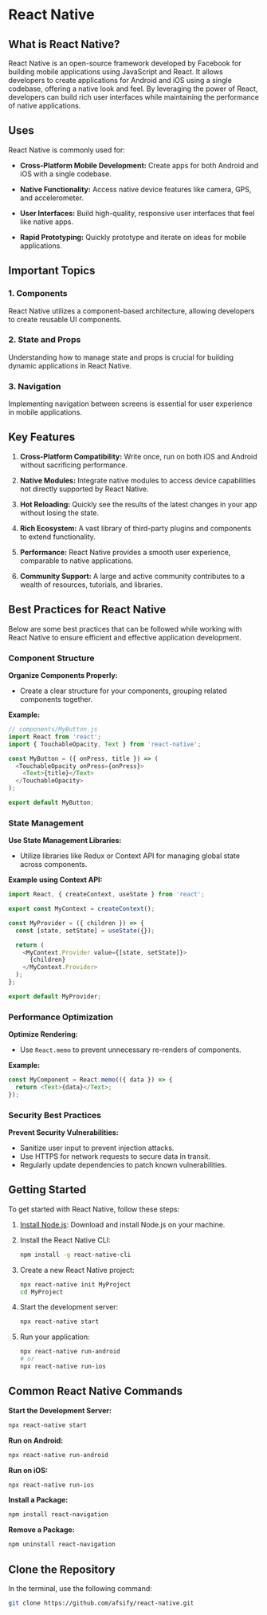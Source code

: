 # React Native

## What is React Native?

React Native is an open-source framework developed by Facebook for building mobile applications using JavaScript and React. It allows developers to create applications for Android and iOS using a single codebase, offering a native look and feel. By leveraging the power of React, developers can build rich user interfaces while maintaining the performance of native applications.

## Uses

React Native is commonly used for:

- **Cross-Platform Mobile Development:** Create apps for both Android and iOS with a single codebase.

- **Native Functionality:** Access native device features like camera, GPS, and accelerometer.

- **User Interfaces:** Build high-quality, responsive user interfaces that feel like native apps.

- **Rapid Prototyping:** Quickly prototype and iterate on ideas for mobile applications.

## Important Topics

### 1. Components

React Native utilizes a component-based architecture, allowing developers to create reusable UI components.

### 2. State and Props

Understanding how to manage state and props is crucial for building dynamic applications in React Native.

### 3. Navigation

Implementing navigation between screens is essential for user experience in mobile applications.

## Key Features

1. **Cross-Platform Compatibility:** Write once, run on both iOS and Android without sacrificing performance.

2. **Native Modules:** Integrate native modules to access device capabilities not directly supported by React Native.

3. **Hot Reloading:** Quickly see the results of the latest changes in your app without losing the state.

4. **Rich Ecosystem:** A vast library of third-party plugins and components to extend functionality.

5. **Performance:** React Native provides a smooth user experience, comparable to native applications.

6. **Community Support:** A large and active community contributes to a wealth of resources, tutorials, and libraries.

## Best Practices for React Native

Below are some best practices that can be followed while working with React Native to ensure efficient and effective application development.

### Component Structure

**Organize Components Properly:**

- Create a clear structure for your components, grouping related components together.

**Example:**

```javascript
// components/MyButton.js
import React from 'react';
import { TouchableOpacity, Text } from 'react-native';

const MyButton = ({ onPress, title }) => (
  <TouchableOpacity onPress={onPress}>
    <Text>{title}</Text>
  </TouchableOpacity>
);

export default MyButton;
```

### State Management

**Use State Management Libraries:**

- Utilize libraries like Redux or Context API for managing global state across components.

**Example using Context API:**

```javascript
import React, { createContext, useState } from 'react';

export const MyContext = createContext();

const MyProvider = ({ children }) => {
  const [state, setState] = useState({});

  return (
    <MyContext.Provider value={[state, setState]}>
      {children}
    </MyContext.Provider>
  );
};

export default MyProvider;
```

### Performance Optimization

**Optimize Rendering:**

- Use `React.memo` to prevent unnecessary re-renders of components.

**Example:**

```javascript
const MyComponent = React.memo(({ data }) => {
  return <Text>{data}</Text>;
});
```

### Security Best Practices

**Prevent Security Vulnerabilities:**

- Sanitize user input to prevent injection attacks.
- Use HTTPS for network requests to secure data in transit.
- Regularly update dependencies to patch known vulnerabilities.

## Getting Started

To get started with React Native, follow these steps:

1. [Install Node.js](https://nodejs.org/): Download and install Node.js on your machine.

2. Install the React Native CLI:

    ```bash
    npm install -g react-native-cli
    ```

3. Create a new React Native project:

    ```bash
    npx react-native init MyProject
    cd MyProject
    ```

4. Start the development server:

    ```bash
    npx react-native start
    ```

5. Run your application:

    ```bash
    npx react-native run-android
    # or
    npx react-native run-ios
    ```

## Common React Native Commands

**Start the Development Server:**

```bash
npx react-native start
```

**Run on Android:**

```bash
npx react-native run-android
```

**Run on iOS:**

```bash
npx react-native run-ios
```

**Install a Package:**

```bash
npm install react-navigation
```

**Remove a Package:**

```bash
npm uninstall react-navigation
```

## Clone the Repository

In the terminal, use the following command:

```bash
git clone https://github.com/afsify/react-native.git
```
